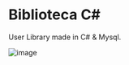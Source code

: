 # Biblioteca C#
User Library made in C# & Mysql.

![image](https://image.prntscr.com/image/9c9TtxtFSK2K6LtHua4QWA.png)
